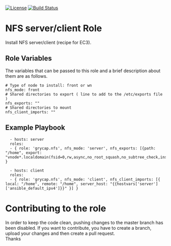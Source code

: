 [![License](https://img.shields.io/badge/license-Apache%202-blue.svg)](https://www.apache.org/licenses/LICENSE-2.0)
[![Build Status](https://travis-ci.org/grycap/ansible-role-nfs.svg?branch=master)](https://travis-ci.org/grycap/ansible-role-nfs)

NFS server/client Role
=======================

Install NFS server/client (recipe for EC3).

Role Variables
--------------

The variables that can be passed to this role and a brief description about them are as follows.

	# Type of node to install: front or wn
	nfs_mode: front
	# Shared directories to export ( line to add to the /etc/exports file )
	nfs_exports: ""
	# Shared directories to mount
	nfs_client_imports: ""

Example Playbook
----------------
```
  - hosts: server
  roles:
  - { role: 'grycap.nfs', nfs_mode: 'server', nfs_exports: [{path: "/home", export: "vnode*.localdomain(fsid=0,rw,async,no_root_squash,no_subtree_check,insecure)"}] }
```
```
  - hosts: client
  roles:
  - { role: 'grycap.nfs', nfs_mode: 'client', nfs_client_imports: [{ local: "/home", remote: "/home", server_host: "{{hostvars['server']['ansible_default_ipv4']}}" }] }
```

Contributing to the role
========================
In order to keep the code clean, pushing changes to the master branch has been disabled. If you want to contribute, you have to create a branch, upload your changes and then create a pull request.  
Thanks
